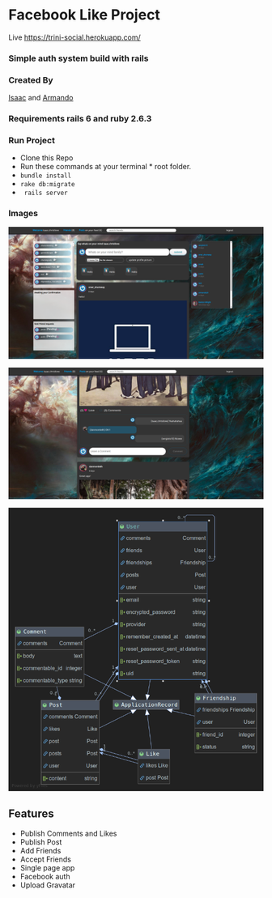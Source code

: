 # Facebook Like Project

Live https://trini-social.herokuapp.com/

### Simple auth system build with rails

### Created By 

[Isaac](https://github.com/ispirett)  and [Armando](https://github.com/SotoArmando)


### Requirements rails 6 and ruby 2.6.3
### Run Project
* Clone this Repo
* Run these commands at your terminal * root folder.
* ``` bundle install ```
* ``` rake db:migrate ```
* ``` rails server```

### Images

![image](fb_like.png)

![image](fb_like_2.png)

![image](Like.png)




## Features 


- Publish Comments and Likes
- Publish Post
- Add Friends
- Accept Friends
- Single page app
- Facebook auth 
- Upload Gravatar
